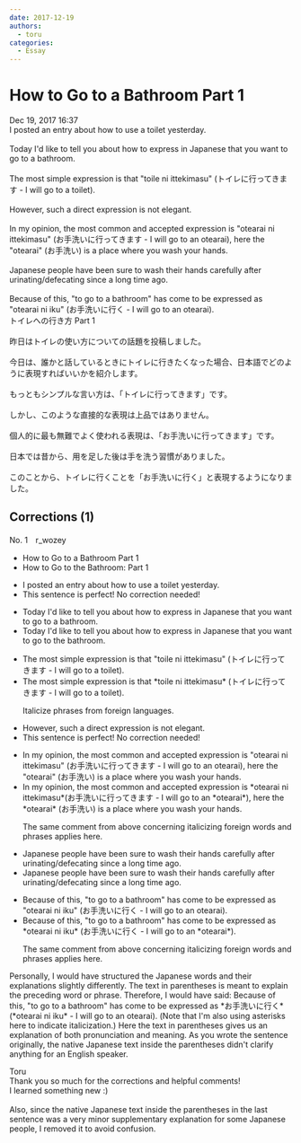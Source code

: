 ```yaml
---
date: 2017-12-19
authors:
  - toru
categories:
  - Essay
---
```


<h1 id="subject_show">How to Go to a Bathroom Part 1</h1>
<div class="date">Dec 19, 2017 16:37</div>
<div id="post"><div id="body_show_ori">
I posted an entry about how to use a toilet yesterday.<br/><br/>Today I'd like to tell you about how to express in Japanese that you want to go to a bathroom.<br/><br/>The most simple expression is that "toile ni ittekimasu" (トイレに行ってきます - I will go to a toilet).<br/><br/>However, such a direct expression is not elegant.<br/><br/>In my opinion, the most common and accepted expression is "otearai ni ittekimasu" (お手洗いに行ってきます - I will go to an otearai), here the "otearai" (お手洗い) is a place where you wash your hands.<br/><br/>Japanese people have been sure to wash their hands carefully after urinating/defecating since a long time ago.<br/><br/>Because of this, "to go to a bathroom" has come to be expressed as "otearai ni iku" (お手洗いに行く - I will go to an otearai).
</div></div>

<!-- more -->

<div id="post_ja"><div id="body_show_mo">
トイレへの行き方 Part 1<br/><br/>昨日はトイレの使い方についての話題を投稿しました。<br/><br/>今日は、誰かと話しているときにトイレに行きたくなった場合、日本語でどのように表現すればいいかを紹介します。<br/><br/>もっともシンプルな言い方は、「トイレに行ってきます」です。<br/><br/>しかし、このような直接的な表現は上品ではありません。<br/><br/>個人的に最も無難でよく使われる表現は、「お手洗いに行ってきます」です。<br/><br/>日本では昔から、用を足した後は手を洗う習慣がありました。<br/><br/>このことから、トイレに行くことを「お手洗いに行く」と表現するようになりました。
</div></div>

## Corrections (1)
<div id="block"><div class="first_name"> No. 1　<span class="just_name">r_wozey</span></div><div id="block2">
<ul class="correction_field">
<li class="incorrect">How to Go to a Bathroom Part 1</li>
<li class="corrected correct">
How to Go to <span class="f_red">the</span> Bathroom<span class="f_red">:</span> Part 1
</li>
</ul>
<ul class="correction_field">
<li class="incorrect">I posted an entry about how to use a toilet yesterday.</li>
<li class="corrected perfect">This sentence is perfect! No correction needed!</li>
</ul>
<ul class="correction_field">
<li class="incorrect">Today I'd like to tell you about how to express in Japanese that you want to go to a bathroom.</li>
<li class="corrected correct">
Today I'd like to tell you about how to express in Japanese that you want to go to <span class="f_red">the</span> bathroom.
</li>
</ul>
<ul class="correction_field">
<li class="incorrect">The most simple expression is that "toile ni ittekimasu" (トイレに行ってきます - I will go to a toilet).</li>
<li class="corrected correct">
The most simple expression is <span class="sline">that</span> *toile ni ittekimasu* (トイレに行ってきます - I will go to a toilet).
<p class="correction_comment">Italicize phrases from foreign languages.</p>
</li>
</ul>
<ul class="correction_field">
<li class="incorrect">However, such a direct expression is not elegant.</li>
<li class="corrected perfect">This sentence is perfect! No correction needed!</li>
</ul>
<ul class="correction_field">
<li class="incorrect">In my opinion, the most common and accepted expression is "otearai ni ittekimasu" (お手洗いに行ってきます - I will go to an otearai), here the "otearai" (お手洗い) is a place where you wash your hands.</li>
<li class="corrected correct">
In my opinion, the most common and accepted expression is *otearai ni ittekimasu*(お手洗いに行ってきます - I will go to an *otearai*), here the *otearai* (お手洗い) is a place where you wash your hands.
<p class="correction_comment">The same comment from above concerning italicizing foreign words and phrases applies here.</p>
</li>
</ul>
<ul class="correction_field">
<li class="incorrect">Japanese people have been sure to wash their hands carefully after urinating/defecating since a long time ago.</li>
<li class="corrected correct">
Japanese people have been sure to wash their hands carefully after urinating/defecating since <span class="sline">a</span> long <span class="sline">time</span> ago.
</li>
</ul>
<ul class="correction_field">
<li class="incorrect">Because of this, "to go to a bathroom" has come to be expressed as "otearai ni iku" (お手洗いに行く - I will go to an otearai).</li>
<li class="corrected correct">
Because of this, "to go to a bathroom" has come to be expressed as *otearai ni iku* (お手洗いに行く - I will go to an *otearai*).
<p class="correction_comment">The same comment from above concerning italicizing foreign words and phrases applies here.</p>
</li>
</ul>
<p class="comment_small">
 Personally, I would have structured the Japanese words and their explanations slightly differently. The text in parentheses is meant to explain the preceding word or phrase. Therefore, I would have said: Because of this, "to go to a bathroom" has come to be expressed as *お手洗いに行く* (*otearai ni iku* - I will go to an otearai). (Note that I'm also using asterisks here to indicate italicization.) Here the text in parentheses gives us an explanation of both pronunciation and meaning. As you wrote the sentence originally, the native Japanese text inside the parentheses didn't clarify anything for an English speaker.
</p>

</div><div class="name"><span class="just_name">Toru</span><br>
Thank you so much for the corrections and helpful comments!<br/>I learned something new :)<br/><br/>Also, since the native Japanese text inside the parentheses in the last sentence was a very minor supplementary explanation for some Japanese people, I removed it to avoid confusion.
</div>
</div>
